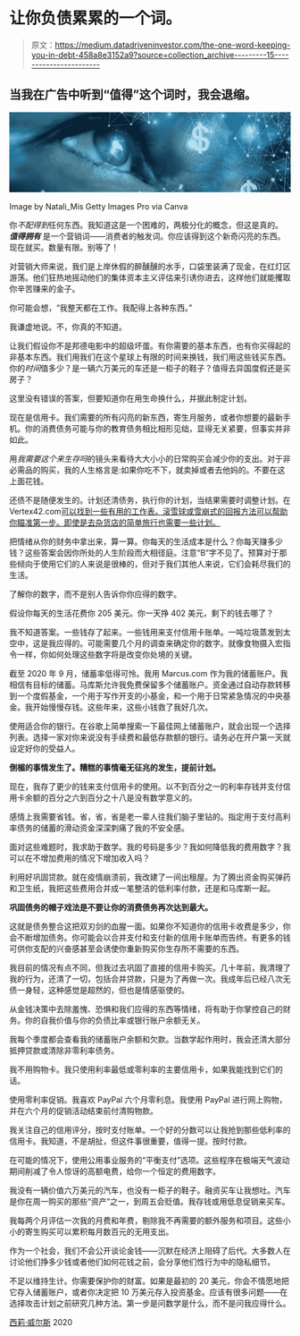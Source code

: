 # 让你负债累累的一个词。

> 原文：<https://medium.datadriveninvestor.com/the-one-word-keeping-you-in-debt-458a8e3152a9?source=collection_archive---------15----------------------->

## 当我在广告中听到“值得”这个词时，我会退缩。

![](img/78c4097df863d5b2b25b278c8f80c174.png)

Image by Natali_Mis Getty Images Pro via Canva

你*不配得到*任何东西。我知道这是一个困难的，两极分化的概念，但这是真的。 ***值得拥有*** 是一个营销词——消费者的触发词。你应该得到这个新奇闪亮的东西。现在就买。数量有限。别等了！

对营销大师来说，我们是上岸休假的醉醺醺的水手，口袋里装满了现金，在红灯区游荡。他们狂热地摇动他们的集体资本主义评估来引诱你进去，这样他们就能攫取你辛苦赚来的金子。

你可能会想，“我整天都在工作。我配得上各种东西。”

我谦虚地说。不，你真的不知道。

让我们假设你不是邦德电影中的超级坏蛋。有你需要的基本东西，也有你买得起的非基本东西。我们用我们在这个星球上有限的时间来换钱，我们用这些钱买东西。你的*时间*值多少？是一辆六万美元的车还是一柜子的鞋子？值得去异国度假还是买房子？

这里没有错误的答案，但要知道你在用生命换什么，并据此制定计划。

现在是信用卡。我们需要的所有闪亮的新东西，寄生月服务，或者你想要的最新手机。你的消费债务可能与你的教育债务相比相形见绌，显得无关紧要，但事实并非如此。

用*我需要这个来生存吗*的镜头来看待大大小小的日常购买会减少你的支出。对于非必需品的购买，我的人生格言是:如果你吃不下，就卖掉或者去他妈的。不要在这上面花钱。

还债不是随便发生的。计划还清债务，执行你的计划，当结果需要时调整计划。在 Vertex42.com[可以找到一些有用的工作表。滚雪球或雪崩式的回报方法可以帮助你瞄准第一步。即使是去杂货店的简单旅行也需要一些计划。](https://www.vertex42.com/Calculators/debt-reduction-calculator.html)

把情绪从你的财务中拿出来，算一算。你每天的生活成本是什么？你每天赚多少钱？这些答案会因你所处的人生阶段而大相径庭。注意“B”字不见了。预算对于那些倾向于使用它们的人来说是很棒的，但对于我们其他人来说，它们会耗尽我们的生活。

了解你的数字，而不是别人告诉你你应得的数字。

假设你每天的生活花费你 205 美元。你一天挣 402 美元，剩下的钱去哪了？

我不知道答案。一些钱存了起来。一些钱用来支付信用卡账单。一吨垃圾蒸发到太空中，这是我应得的。可能需要几个月的调查来确定你的数字。就像食物摄入宏指令一样，你如何处理这些数字将是改变你处境的关键。

截至 2020 年 9 月，储蓄率低得可怜。我用 Marcus.com 作为我的储蓄账户。我相信有目标的储蓄。马库斯允许我免费保留多个储蓄账户。资金通过自动存款转移到一个度假基金，一个用于写作开支的小基金，和一个用于日常紧急情况的中央基金。我开始慢慢存钱。这些年来，这些小钱救了我好几次。

使用适合你的银行。在谷歌上简单搜索一下最佳网上储蓄账户，就会出现一个选择列表。选择一家对你来说没有手续费和最低存款额的银行。请务必在开户第一天就设定好你的受益人。

**倒楣的事情发生了。糟糕的事情毫无征兆的发生，提前计划。**

现在，我存了更少的钱来支付信用卡的使用。以不到百分之一的利率存钱并支付信用卡余额的百分之六到百分之十八是没有数学意义的。

感情上我需要省钱。省，省，省是老一辈人往我们脑子里钻的。指定用于支付高利率债务的储蓄的滑动资金深深刺痛了我的不安全感。

面对这些难题时，我求助于数学。我的号码是多少？我如何降低我的费用数字？我可以在不增加费用的情况下增加收入吗？

利用好巩固贷款。就在疫情崩溃前，我改建了一间出租屋。为了腾出资金购买弹药和卫生纸，我把这些费用合并成一笔整洁的低利率付款，还是和马库斯一起。

**巩固债务的帽子戏法是不要让你的消费债务再次达到最大。**

这就是债务整合这把双刃剑的血腥一面。如果你不知道你的信用卡收费是多少，你会不断增加债务。你可能会以合并支付和支付新的信用卡账单而告终。有更多的钱可供你支配的兴奋感甚至会诱使你重新购买你生存所不需要的东西。

我目前的情况有点不同，但我过去巩固了直接的信用卡购买。几十年前，我清理了我的行为，还清了一切，包括合并贷款，只是为了再做一次。我成年后已经八次无债一身轻，这种感觉是超然的，但也是情感驱使的。

从金钱决策中去除羞愧、恐惧和我们应得的东西等情绪，将有助于你掌控自己的财务。你的自我价值与你的负债比率或银行账户余额无关。

我每个季度都会查看我的储蓄账户余额和欠款。当数学起作用时，我会还清大部分抵押贷款或清除非零利率债务。

我不用购物卡。我只使用利率最低或零利率的主要信用卡，如果我能找到它们的话。

使用零利率促销。我喜欢 PayPal 六个月零利息。我使用 PayPal 进行网上购物，并在六个月的促销活动结束前付清购物款。

我关注自己的信用评分，按时支付账单。一个好的分数可以让我抢到那些低利率的信用卡。我知道，不是胡扯，但这件事很重要，值得一提。按时付款。

在可能的情况下，使用公用事业服务的“平衡支付”选项。这些程序在极端天气波动期间削减了令人惊讶的高额电费，给你一个恒定的费用数字。

我没有一辆价值六万美元的汽车，也没有一柜子的鞋子。融资买车让我想吐。汽车是你在周一购买的那些“资产”之一，到周五会贬值。我存钱或用低息促销来买车。

我每两个月评估一次我的月费和年费，剔除我不再需要的额外服务和项目。这些小小的寄生购买可以累积每月数百元的无用支出。

作为一个社会，我们不会公开谈论金钱——沉默在经济上阻碍了后代。大多数人在讨论他们挣多少钱或者他们如何花钱之前，会分享他们性行为中的隐私细节。

不足以维持生计。你需要保护你的财富。如果是最初的 20 美元，你会不情愿地把它存入储蓄账户，或者你决定把 10 万美元存入投资基金。应该有很多问题——在选择攻击计划之前研究几种方法。第一步是问数学是什么，而不是问我应得什么。

[西莉·威尔斯](https://www.celiewells.com) 2020